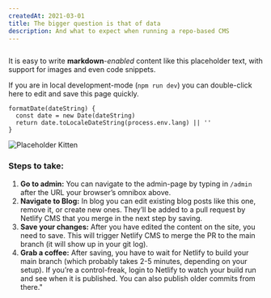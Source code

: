 ```yaml
---
createdAt: 2021-03-01
title: The bigger question is that of data
description: And what to expect when running a repo-based CMS
---
```



![]()

It is easy to write **markdown**-*enabled* content like this placeholder text, with support for images and even code snippets.

If you are in local development-mode (`npm run dev`) you can double-click here to edit and save this page quickly.

```js{1,4}\[posts.vue]
formatDate(dateString) {
  const date = new Date(dateString)
  return date.toLocaleDateString(process.env.lang) || ''
}
```

![Placeholder Kitten](https://placekitten.com/800/400)

### Steps to take:

1. **Go to admin:** You can navigate to the admin-page by typing in `/admin` after the URL your browser’s omnibox above.
2. **Navigate to Blog:** In blog you can edit existing blog posts like this one, remove it, or create new ones. They’ll be added to a pull request by Netlify CMS that you merge in the next step by saving.
3. **Save your changes:** After you have edited the content on the site, you need to save. This will trigger Netlify CMS to merge the PR to the main branch (it will show up in your git log).
4. **Grab a coffee:** After saving, you have to wait for Netlify to build your main branch (which probably takes 2-5 minutes, depending on your setup). If you’re a control-freak, login to Netlify to watch your build run and see when it is published. You can also publish older commits from there."